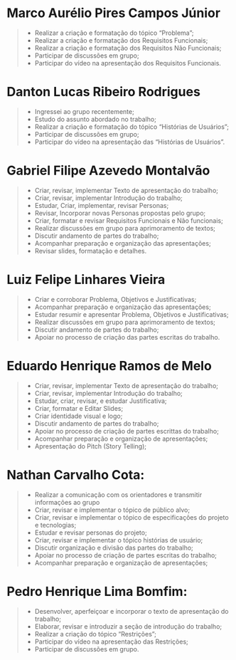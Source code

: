 
# Marco Aurélio Pires Campos Júnior
> - Realizar a criação e formatação do tópico “Problema”;
> - Realizar a criação e formatação dos Requisitos Funcionais; 
> - Realizar a criação e formatação dos Requisitos Não Funcionais;
> - Participar de discussões em grupo;
> - Participar do vídeo na apresentação dos Requisitos Funcionais.

# Danton Lucas Ribeiro Rodrigues
> - Ingressei ao grupo recentemente;
> - Estudo do assunto abordado no trabalho;
> - Realizar a criação e formatação do tópico “Histórias de Usuários”;
> - Participar de discussões em grupo;
> - Participar do vídeo na apresentação das “Histórias de Usuários”.

# Gabriel Filipe Azevedo Montalvão

>- Criar, revisar, implementar Texto de apresentação do trabalho;
>- Criar, revisar, implementar Introdução do trabalho;
>- Estudar, Criar, implementar, revisar Personas;
>- Revisar, Incorporar novas Personas propostas pelo grupo;
>- Criar, formatar e revisar Requisitos Funcionais e Não funcionais;
>- Realizar discussões em grupo para aprimoramento de textos;
>- Discutir andamento de partes do trabalho;
>- Acompanhar preparação e organização das apresentações;
>- Revisar slides, formatação e detalhes.

# Luiz Felipe Linhares Vieira

>- Criar e corroborar Problema, Objetivos e Justificativas;
>- Acompanhar preparação e organização das apresentações;
>- Estudar resumir e apresentar Problema, Objetivos e Justificativas;
>- Realizar discussões em grupo para aprimoramento de textos;
>- Discutir andamento de partes do trabalho;
>- Apoiar no processo de criação das partes escritas do trabalho.
 
# Eduardo Henrique Ramos de Melo
> - Criar, revisar, implementar Texto de apresentação do trabalho;
> - Criar, revisar, implementar Introdução do trabalho;
> - Estudar, criar, revisar, e estudar Justificativa;
> - Criar, formatar e Editar Slides;
> - Criar identidade visual e logo;
> - Discutir andamento de partes do trabalho;
> - Apoiar no processo de criação de partes escrittas do trabalho;
> - Acompanhar preparação e organização de apresentações;
> - Apresentação do Pitch (Story Telling);

# Nathan Carvalho Cota:
> - Realizar a comunicação com os orientadores e transmitir informações ao grupo
> - Criar, revisar e implementar o tópico de público alvo;
> - Criar, revisar e implementar o tópico de especificações do projeto e tecnologias;
> - Estudar e revisar personas do projeto;
> - Criar, revisar e implementar o tópico histórias de usuário;
> - Discutir organização e divisão das partes do trabalho;
> - Apoiar no processo de criação de partes escritas do trabalho;
> - Acompanhar preparação e organização de apresentações;

# Pedro Henrique Lima Bomfim:
> - Desenvolver, aperfeiçoar e incorporar o texto de apresentação do trabalho;
> - Elaborar, revisar e introduzir a seção de introdução do trabalho;
> - Realizar a criação do tópico “Restrições”;
> - Participar do vídeo na apresentação das Restrições;
> - Participar de discussões em grupo.
